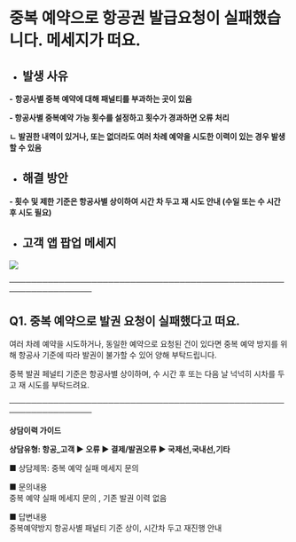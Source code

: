# 중복 예약으로 항공권 발급요청이 실패했습니다. 메세지가 떠요.

* **발생 사유**
  ---------

**-** **항공사별 중복 예약에 대해 패널티를 부과하는 곳이 있음**

**- 항공사별 중복예약 가능 횟수를 설정하고 횟수가 경과하면 오류 처리**

**ㄴ 발권한 내역이 있거나, 또는 없더라도 여러 차례 예약을 시도한 이력이 있는 경우 발생할 수 있음**

* **해결 방안**
  ---------

**- 횟수 및 제한 기준은 항공사별 상이하여 시간 차 두고 재 시도 안내 (수일 또는 수 시간 후 시도 필요)**

* **고객 앱 팝업 메세지**
  ---------------

![](https://kakaomobilitysupport.zendesk.com/hc/article_attachments/38664736655001)

─────────────────────────────────────────────────────────────────

**Q1. 중복 예약으로 발권 요청이 실패했다고 떠요.**
--------------------------------

여러 차례 예약을 시도하거나, 동일한 예약으로 요청된 건이 있다면 중복 예약 방지를 위해 항공사 기준에 따라 발권이 불가할 수 있어 양해 부탁드립니다.

중복 발권 페널티 기준은 항공사별 상이하며, 수 시간 후 또는 다음 날 넉넉히 시차를 두고 재 시도를 부탁드려요.

─────────────────────────────────────────────────────────────────

**상담이력 가이드**

**상담유형: 항공\_고객 ▶ 오류 ▶ 결제/발권오류 ▶ 국제선,국내선,기타**

■ 상담제목: 중복 예약 실패 메세지 문의

■ 문의내용  
중복 예약 실패 메세지 문의 , 기존 발권 이력 없음

■ 답변내용  
중복예약방지 항공사별 패널티 기준 상이, 시간차 두고 재진행 안내